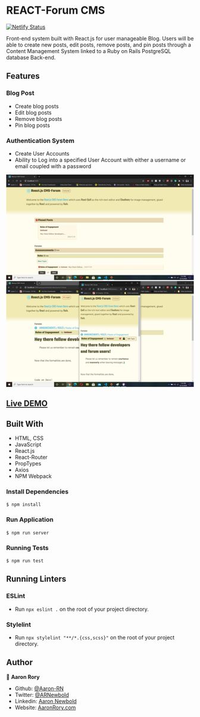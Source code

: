 # REACT-Forum CMS
[![Netlify Status](https://api.netlify.com/api/v1/badges/6bb8a5ae-bb99-443f-8f10-3e51c8e23457/deploy-status)](https://app.netlify.com/sites/arn-forum-cms/deploys)

Front-end system built with React.js for user manageable Blog. Users will be able to create new posts, edit posts, remove posts, and pin posts through a Content Management System linked to a Ruby on Rails PostgreSQL database Back-end.

## Features
### Blog Post
- Create blog posts
- Edit blog posts
- Remove blog posts
- Pin blog posts
### Authentication System
- Create User Accounts
- Ability to Log into a specified User Account with either a username or email coupled with a password

![screenshot](./screenshot.jpg)
![screenshot](./screenshot2.jpg)

## [Live DEMO](https://arn-forum-cms.netlify.app/)

## Built With

- HTML, CSS
- JavaScript
- React.js
- React-Router
- PropTypes
- Axios
- NPM Webpack

### Install Dependencies

```
$ npm install
```

### Run Application

```
$ npm run server
```

### Running Tests

```
$ npm run test
```

## Running Linters

### ESLint
- Run `npx eslint .` on the root of your project directory.

### Stylelint
- Run `npx stylelint "**/*.{css,scss}"` on the root of your project directory.


## Author

👤 **Aaron Rory**

- Github: [@Aaron-RN](https://github.com/Aaron-RN)
- Twitter: [@ARNewbold](https://twitter.com/ARNewbold)
- Linkedin: [Aaron Newbold](https://www.linkedin.com/in/aaron-newbold-1b9233187/)
- Website: [AaronRory.com](https://aaronrory.com/)
